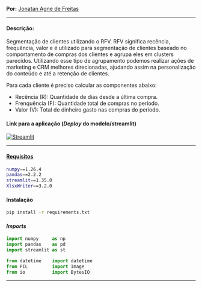 **Por:** [Jonatan Agne de Freitas](https://www.linkedin.com/in/jonatan-agne-de-freitas/)<br>

---

#### **Descrição:**
Segmentação de clientes utilizando o RFV.
RFV significa recência, frequência, valor e é utilizado para segmentação de clientes baseado no comportamento
de compras dos clientes e agrupa eles em clusters parecidos. Utilizando esse tipo de agrupamento podemos realizar 
ações de marketing e CRM melhores direcionadas, ajudando assim na personalização do conteúdo e até a retenção de clientes.

Para cada cliente é preciso calcular as componentes abaixo:

- Recência (R): Quantidade de dias desde a última compra.
- Frenquência (F): Quantidade total de compras no período.
- Valor (V): Total de dinheiro gasto nas compras do período.

#### Link para a aplicação (*Deploy* do modelo/streamlit)


[![Streamlit](https://img.shields.io/badge/Streamlit-FF4B4B?logo=Streamlit&logoColor=white)](https://deployrfvjaf.streamlit.app/)

---

#### [Requisitos](https://github.com/JonatanAgneDeFreitas/DataScience/blob/main/Mod%2031%20-%20Streamlit%20V/requirements.txt)
```bash
numpy==1.26.4
pandas==2.2.2
streamlit==1.35.0
XlsxWriter==3.2.0
```

#### Instalação
```bash
pip install -r requirements.txt
```

#### *Imports*
```python
import numpy     as np
import pandas    as pd
import streamlit as st

from datetime    import datetime
from PIL         import Image
from io          import BytesIO
```

---
